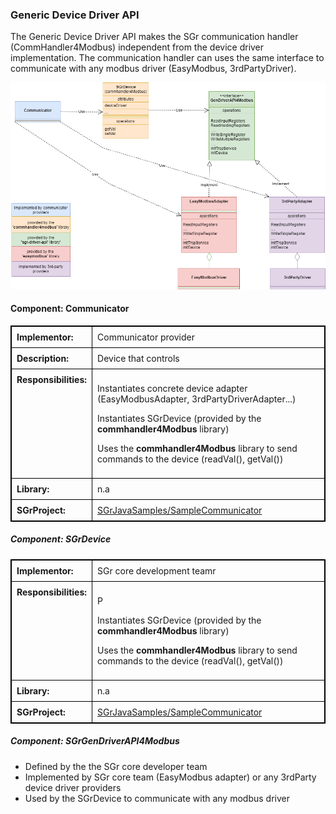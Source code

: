 <style>
    table, th, td {
        border: 1px solid black;        
    }
    table {
        width: 100%;
        border-collapse: collapse;
    }   
    td {
        padding: 8px;
    }
</style>

### Generic Device Driver API

The Generic Device Driver API makes the SGr communication handler (CommHandler4Modbus) independent from the device driver implementation. The communication handler can uses the same interface to communicate with any modbus driver (EasyModbus, 3rdPartyDriver).

![UML Generic Device Driver](SGrGenericDeviceDriver.png "UML Generic Device Driver")


#### Component: Communicator
<table valign="top">
    <tr><td><b>Implementor:</b></td><td>Communicator provider</td></tr>
    <tr><td><b>Description:</b></td><td>Device that controls 
    <tr><td valign="top"><b>Responsibilities:</b></td><td>
                <p>Instantiates concrete device adapter  (EasyModbusAdapter, 3rdPartyDriverAdapter...)</p>
                <p>Instantiates SGrDevice (provided by the <b>commhandler4Modbus</b> library)</p>
                <p>Uses the <b>commhandler4Modbus</b> library to send commands to the device (readVal(), getVal())</p> </td></tr>
    <tr><td><b>Library:</b></td><td>n.a</td></tr>                                                                                          
    <tr><td><b>SGrProject:</b></td><td><a href="https://github.com/SmartgridReady/SGrJavaSamples/tree/master/SampleCommunicator">SGrJavaSamples/SampleCommunicator<a></td></tr>                                                                                                                                                                                                                     
</table>  


##### Component: SGrDevice
<table valign="top">
    <tr><td><b>Implementor:</b></td><td>SGr core development teamr</td></tr>
    <tr><td valign="top"><b>Responsibilities:</b></td><td>
                <p>P</p>
                <p>Instantiates SGrDevice (provided by the <b>commhandler4Modbus</b> library)</p>
                <p>Uses the <b>commhandler4Modbus</b> library to send commands to the device (readVal(), getVal())</p> </td></tr>
    <tr><td><b>Library:</b></td><td>n.a</td></tr>                                                                                          
    <tr><td><b>SGrProject:</b></td><td><a href="https://github.com/SmartgridReady/SGrJavaSamples/tree/master/SampleCommunicator">SGrJavaSamples/SampleCommunicator<a></td></tr>                                                                                                                                                                                                                     
</table> 


##### Component: SGrGenDriverAPI4Modbus
- Defined by the the SGr core developer team
- Implemented by SGr core team (EasyModbus adapter) or any 3rdParty device driver providers
- Used by the SGrDevice to communicate with any modbus driver


